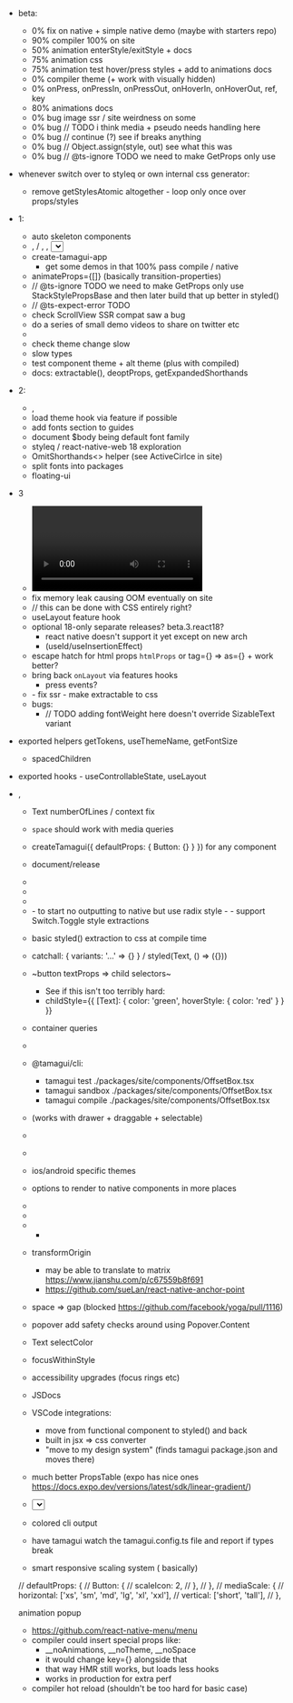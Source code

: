 - beta:
  - 0% fix on native + simple native demo (maybe with starters repo)
  - 90% compiler 100% on site
  - 50% animation enterStyle/exitStyle + docs
  - 75% animation css
  - 75% animation test hover/press styles + add to animations docs
  - 0% compiler theme (+ work with visually hidden)
  - 0% onPress, onPressIn, onPressOut, onHoverIn, onHoverOut, ref, key
  - 80% animations docs
  - 0% bug image ssr / site weirdness on some
  - 0% bug // TODO i think media + pseudo needs handling here
  - 0% bug // continue (?) see if breaks anything
  - 0% bug // Object.assign(style, out) see what this was
  - 0% bug // @ts-ignore TODO we need to make GetProps only use

- whenever switch over to styleq or own internal css generator:
  - remove getStylesAtomic altogether - loop only once over props/styles

- 1:
  - auto skeleton components
  - <Avatar />, <Checkbox />/ <Switch />, <Label />, <Select />, <Tabs />
  - create-tamagui-app
      - get some demos in that 100% pass compile / native
  - animateProps={[]} (basically transition-properties)
  - // @ts-ignore TODO we need to make GetProps only use StackStylePropsBase and then later build that up better in styled()
  - // @ts-expect-error TODO
  - check ScrollView SSR compat saw a bug
  - do a series of small demo videos to share on twitter etc
  - <BlurView />
  - check theme change slow
  - slow types
  - test component theme + alt theme (plus with compiled)
  - docs: extractable(), deoptProps, getExpandedShorthands

- 2: 
  - <Toast />, <Card />
  - load theme hook via feature if possible
  - add fonts section to guides
  - document $body being default font family
  - styleq / react-native-web 18 exploration
  - OmitShorthands<> helper (see ActiveCirlce in site)
  - split fonts into packages
  - floating-ui

- 3
  - <Video />, <Spinner />
  - fix memory leak causing OOM eventually on site
  - // this can be done with CSS entirely right?
  - useLayout feature hook
  - optional 18-only separate releases? beta.3.react18?
    - react native doesn't support it yet except on new arch
    - (useId/useInsertionEffect)
  - escape hatch for html props `htmlProps` or tag={} => as={} + work better?
  - bring back `onLayout` via features hooks
    - press events?
  - <LinearGradient />
    - fix ssr
    - make extractable to css
  - bugs:
    - // TODO adding fontWeight here doesn't override SizableText variant


- exported helpers getTokens, useThemeName, getFontSize
  - spacedChildren
- exported hooks - useControllableState, useLayout
- <SizableFrame />, <EnsureFlexed />

  - Text numberOfLines / context fix
  - `space` should work with media queries
  - createTamagui({ defaultProps: { Button: {} } }) for any component
  - document/release <ThemeReverse />
  - <Tabs />
  - <Label />
  - <ListItem />
  - <Switch />
    - to start no outputting to native but use radix style
    - <Switch><Switch.Toogle /></Switch>
    - support Switch.Toggle style extractions

  - basic styled() extraction to css at compile time
  - catchall: { variants: '...' => {} } / styled(Text, () => ({}))
  - ~button textProps => child selectors~
    - See if this isn't too terribly hard:
    - childStyle={{
        [Text]: {
          color: 'green',
          hoverStyle: {
            color: 'red'
          }
        }
      }}

  - container queries
  - <Scale />
  - @tamagui/cli: 
    - tamagui test ./packages/site/components/OffsetBox.tsx
    - tamagui sandbox ./packages/site/components/OffsetBox.tsx
    - tamagui compile ./packages/site/components/OffsetBox.tsx

  
  - <List /> (works with drawer + draggable + selectable)
  - <Menu />
  - <MenuDrawer />

  - ios/android specific themes
  - options to render to native components in more places

  - <Group />
  - <Combobox />
  - <UL /> <LI /> <OL />

- transformOrigin
  - may be able to translate to matrix https://www.jianshu.com/p/c67559b8f691
  - https://github.com/sueLan/react-native-anchor-point
- space => gap (blocked https://github.com/facebook/yoga/pull/1116)
- popover add safety checks around using Popover.Content
- Text selectColor
- focusWithinStyle
- accessibility upgrades (focus rings etc)
- JSDocs
- VSCode integrations:
  - move from functional component to styled() and back
  - built in jsx => css converter
  - "move to my design system" (finds tamagui package.json and moves there)
- much better PropsTable (expo has nice ones https://docs.expo.dev/versions/latest/sdk/linear-gradient/)
- <Select />
- colored cli output
- have tamagui watch the tamagui.config.ts file and report if types break
- smart responsive scaling system (<Scale /> basically)

// defaultProps: {
  //   Button: {
  //     scaleIcon: 2,
  //   },
  // },
  // mediaScale: {
  //   horizontal: ['xs', 'sm', 'md', 'lg', 'xl', 'xxl'],
  //   vertical: ['short', 'tall'],
  // },

animation popup 

- https://github.com/react-native-menu/menu
- compiler could insert special props like:
  - __noAnimations, __noTheme, __noSpace
  - it would change key={} alongside that
  - that way HMR still works, but loads less hooks
  - works in production for extra perf
- compiler hot reload (shouldn't be too hard for basic case)
